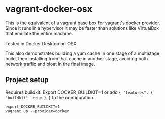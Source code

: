 # vagrant-docker-osx

This is the equivalent of a vagrant base box for vagrant's docker
provider. Since it runs in a hypervisor it may be faster than
solutions like VirtualBox that emulate the entire machine.

Tested in Docker Desktop on OSX.

This also demonstrates building a yum cache in one stage of a multistage
build, then installing from that cache in another stage, avoiding both network
traffic and bloat in the final image.

## Project setup
Requires buildkit. Export DOCKER_BUILDKIT=1 or add
`{ "features": { "buildkit": true } }` to the configuration.

```
export DOCKER_BUILDKIT=1
vagrant up --provider=docker
```
